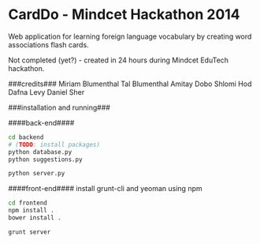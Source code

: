 CardDo - Mindcet Hackathon 2014
========================

Web application for learning foreign language vocabulary by creating word associations flash cards.

Not completed (yet?) - created in 24 hours during Mindcet EduTech hackathon.

###credits###
Miriam Blumenthal
Tal Blumenthal
Amitay Dobo
Shlomi Hod
Dafna Levy
Daniel Sher

###installation and running###

####back-end####

```bash
cd backend
# (TODO: install packages)
python database.py
python suggestions.py

python server.py
```

####front-end####
install grunt-cli and yeoman using npm
```bash
cd frontend
npm install .
bower install .

grunt server
```
